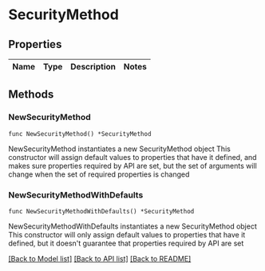 # SecurityMethod

## Properties

Name | Type | Description | Notes
------------ | ------------- | ------------- | -------------

## Methods

### NewSecurityMethod

`func NewSecurityMethod() *SecurityMethod`

NewSecurityMethod instantiates a new SecurityMethod object
This constructor will assign default values to properties that have it defined,
and makes sure properties required by API are set, but the set of arguments
will change when the set of required properties is changed

### NewSecurityMethodWithDefaults

`func NewSecurityMethodWithDefaults() *SecurityMethod`

NewSecurityMethodWithDefaults instantiates a new SecurityMethod object
This constructor will only assign default values to properties that have it defined,
but it doesn't guarantee that properties required by API are set


[[Back to Model list]](../README.md#documentation-for-models) [[Back to API list]](../README.md#documentation-for-api-endpoints) [[Back to README]](../README.md)


